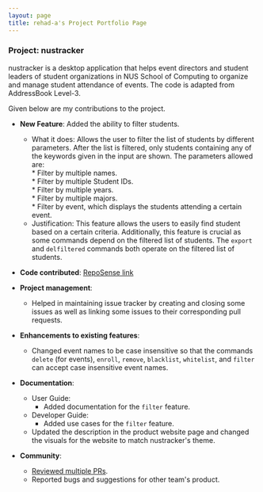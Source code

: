 ```yaml
---
layout: page
title: rehad-a's Project Portfolio Page
---
```


### Project: nustracker

nustracker is a desktop application that helps event directors and student leaders of student organizations in NUS School of Computing to organize and manage student attendance of events.
The code is adapted from AddressBook Level-3.

Given below are my contributions to the project.

* **New Feature**: Added the ability to filter students.
  * What it does: Allows the user to filter the list of students by different parameters. After the list is filtered, only students containing any of the keywords given in the input are shown. The parameters allowed are: <br>
        * Filter by multiple names. <br>
        * Filter by multiple Student IDs. <br>
        * Filter by multiple years. <br>
        * Filter by multiple majors. <br>
        * Filter by event, which displays the students attending a certain event. <br>
  * Justification: This feature allows the users to easily find student based on a certain criteria.
  Additionally, this feature is crucial as some commands depend on the filtered list of students. The `export` and `delfiltered` commands both operate
  on the filtered list of students.
 
* **Code contributed**: [RepoSense link](https://nus-cs2103-ay2122s1.github.io/tp-dashboard/?search=&sort=groupTitle&sortWithin=title&since=2021-09-17&timeframe=commit&mergegroup=&groupSelect=groupByRepos&breakdown=false&tabOpen=true&tabType=authorship&tabAuthor=rehad-a&tabRepo=AY2122S1-CS2103T-T11-1%2Ftp%5Bmaster%5D&authorshipIsMergeGroup=false&authorshipFileTypes=docs~functional-code~test-code~other&authorshipIsBinaryFileTypeChecked=false)

* **Project management**:
    * Helped in maintaining issue tracker by creating and closing some issues as well as linking some issues to their corresponding pull requests.
    
* **Enhancements to existing features**:
    * Changed event names to be case insensitive so that the commands `delete` (for events), `enroll`, `remove`, `blacklist`, `whitelist`, and `filter`
      can accept case insensitive event names.
    
* **Documentation**:
  * User Guide:
    * Added documentation for the `filter` feature.
  * Developer Guide:
    * Added use cases for the `filter` feature.
  * Updated the description in the product website page and changed the visuals for the website to match nustracker's theme.  

* **Community**:
    * [Reviewed multiple PRs](https://github.com/AY2122S1-CS2103T-T11-1/tp/pulls?q=is%3Apr+is%3Aclosed+reviewed-by%3Arehad-a).
    * Reported bugs and suggestions for other team's product.
    